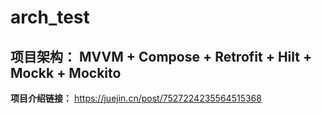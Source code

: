 # arch_test
## 项目架构： MVVM + Compose + Retrofit + Hilt + Mockk + Mockito
**项目介绍链接：** https://juejin.cn/post/7527224235564515368
